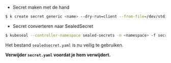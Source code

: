 - Secret maken met de hand
```bash
$ k create secret generic <name> --dry-run=client --from-file=/dev/stdin -o yaml > secret.yaml
```

- Secret converteren naar SealedSecret
```bash
$ kubeseal --controller-namespace sealed-secrets -n <namespace> -f secret.yaml -o yaml > sealedsecret.yaml
```

Het bestand `sealedsecret.yaml` is nu veilig te gebruiken.

**Verwijder `secret.yaml` voordat je hem verwijdert.**

